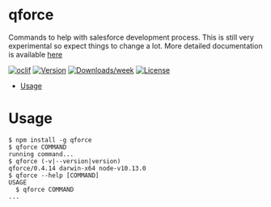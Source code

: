 qforce
=

Commands to help with salesforce development process. This is still very experimental so expect things to change a lot. More detailed documentation is available [here](https://qislam.github.io/qforce)

[![oclif](https://img.shields.io/badge/cli-oclif-brightgreen.svg)](https://oclif.io)
[![Version](https://img.shields.io/npm/v/q.svg)](https://npmjs.org/package/q)
[![Downloads/week](https://img.shields.io/npm/dw/q.svg)](https://npmjs.org/package/q)
[![License](https://img.shields.io/npm/l/q.svg)](https://github.com/qislam/q/blob/master/package.json)

<!-- toc -->
* [Usage](#usage)
<!-- tocstop -->
# Usage
<!-- usage -->
```sh-session
$ npm install -g qforce
$ qforce COMMAND
running command...
$ qforce (-v|--version|version)
qforce/0.4.14 darwin-x64 node-v10.13.0
$ qforce --help [COMMAND]
USAGE
  $ qforce COMMAND
...
```
<!-- usagestop -->
